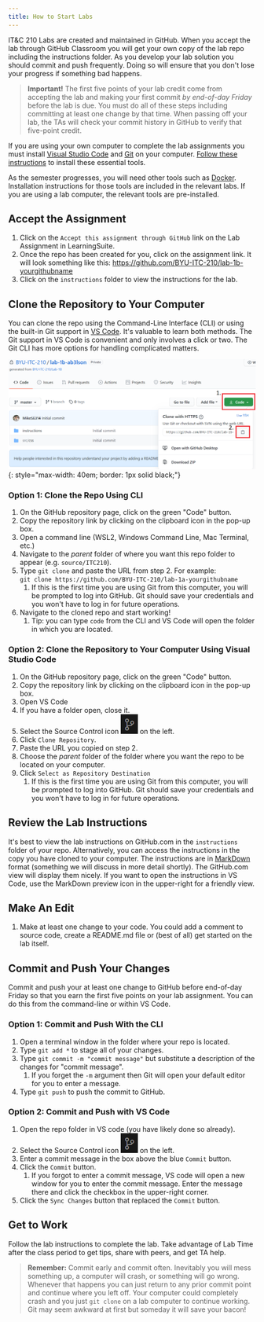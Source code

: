 ```yaml
---
title: How to Start Labs
---
```

IT&C 210 Labs are created and maintained in GitHub. When you accept the lab through GitHub Classroom you will get your own copy of the lab repo including the instructions folder. As you develop your lab solution you should commit and push frequently. Doing so will ensure that you don't lose your progress if something bad happens.

> **Important!** The first five points of your lab credit come from accepting the lab and making your first commit *by end-of-day Friday* before the lab is due. You must do all of these steps including committing at least one change by that time. When passing off your lab, the TAs will check your commit history in GitHub to verify that five-point credit.

If you are using your own computer to complete the lab assignments you must install [Visual Studio Code](https://code.visualstudio.com) and [Git](https://git-scm.com/) on your computer. [Follow these instructions](InstallCodeAndGit) to install these essential tools.

As the semester progresses, you will need other tools such as [Docker](https://www.docker.com/). Installation instructions for those tools are included in the relevant labs. If you are using a lab computer, the relevant tools are pre-installed.

## Accept the Assignment

1. Click on the `Accept this assignment through GitHub` link on the Lab Assignment in LearningSuite.
2. Once the repo has been created for you, click on the assignment link. It will look something like this: <a href="about:blank" onclick="alert('This is not a real link.')">https://github.com/BYU-ITC-210/lab-1b-yourgithubname</a>
3. Click on the `instructions` folder to view the instructions for the lab.

## Clone the Repository to Your Computer

You can clone the repo using the Command-Line Interface (CLI) or using the built-in Git support in [VS Code](https://code.visualstudio.com/). It's valuable to learn both methods. The Git support in VS Code is convenient and only involves a click or two. The Git CLI has more options for handling complicated matters.

![Clone-Screenshot](/images/Clone-Github.png){: style="max-width: 40em; border: 1px solid black;"}

### Option 1: Clone the Repo Using CLI

1. On the GitHub repository page, click on the green "Code" button.
2. Copy the repository link by clicking on the clipboard icon in the pop-up box.
3. Open a command line (WSL2, Windows Command Line, Mac Terminal, etc.)
4. Navigate to the *parent* folder of where you want this repo folder to appear (e.g. `source/ITC210`).
5. Type `git clone` and paste the URL from step 2. For example:<br/>
`git clone https://github.com/BYU-ITC-210/lab-1a-yourgithubname`
    1. If this is the first time you are using Git from this computer, you will be prompted to log into GitHub. Git should save your credentials and you won't have to log in for future operations.
6. Navigate to the cloned repo and start working!
    1. Tip: you can type `code` from the CLI and VS Code will open the folder in which you are located.

### Option 2: Clone the Repository to Your Computer Using Visual Studio Code

1. On the GitHub repository page, click on the green "Code" button.
2. Copy the repository link by clicking on the clipboard icon in the pop-up box.
3. Open VS Code
4. If you have a folder open, close it.
5. Select the Source Control icon ![Source Control Icon](/images/SourceControIcon.png) on the left.
6. Click `Clone Repository`.
7. Paste the URL you copied on step 2.
8. Choose the *parent* folder of the folder where you want the repo to be located on your computer.
9. Click `Select as Repository Destination`
    1. If this is the first time you are using Git from this computer, you will be prompted to log into GitHub. Git should save your credentials and you won't have to log in for future operations.

## Review the Lab Instructions

It's best to view the lab instructions on GitHub.com in the `instructions` folder of your repo. Alternatively, you can access the instructions in the copy you have cloned to your computer. The instructions are in [MarkDown](https://www.markdownguide.org/) format (something we will discuss in more detail shortly). The GitHub.com view will display them nicely. If you want to open the instructions in VS Code, use the MarkDown preview icon in the upper-right for a friendly view.

## Make An Edit

1. Make at least one change to your code. You could add a comment to source code, create a README.md file or (best of all) get started on the lab itself.

## Commit and Push Your Changes

Commit and push your at least one change to GitHub before end-of-day Friday so that you earn the first five points on your lab assignment. You can do this from the command-line or within VS Code.

### Option 1: Commit and Push With the CLI

1. Open a terminal window in the folder where your repo is located.
2. Type `git add *` to stage all of your changes.
3. Type `git commit -m "commit message"` but substitute a description of the changes for "commit message".
    1. If you forget the `-m` argument then Git will open your default editor for you to enter a message.
4. Type `git push` to push the commit to GitHub.

### Option 2: Commit and Push with VS Code

1. Open the repo folder in VS code (you have likely done so already).
2. Select the Source Control icon ![Source Control Icon](/images/SourceControIcon.png) on the left.
3. Enter a commit message in the box above the blue `Commit` button.
4. Click the `Commit` button.
    1. If you forgot to enter a commit message, VS code will open a new window for you to enter the commit message. Enter the message there and click the checkbox in the upper-right corner.
5. Click the `Sync Changes` button that replaced the `Commit` button.

## Get to Work

Follow the lab instructions to complete the lab. Take advantage of Lab Time after the class period to get tips, share with peers, and get TA help.

> **Remember:** Commit early and commit often. Inevitably you will mess something up, a computer will crash, or something will go wrong. Whenever that happens you can just return to any prior commit point and continue where you left off. Your computer could completely crash and you just `git clone` on a lab computer to continue working. Git may seem awkward at first but someday it will save your bacon!
